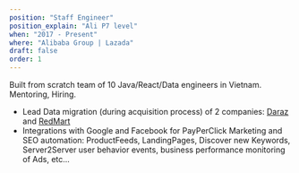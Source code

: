 ```yaml
---
position: "Staff Engineer"
position_explain: "Ali P7 level"
when: "2017 - Present"
where: "Alibaba Group | Lazada"
draft: false
order: 1
---
```


Built from scratch team of 10 Java/React/Data engineers in Vietnam. Mentoring, Hiring. 

* Lead Data migration (during acquisition process) of 2 companies: [Daraz](https://techcrunch.com/2018/05/08/alibaba-buys-rocket-internets-daraz/) and [RedMart](https://techcrunch.com/2016/11/01/alibaba-lazada-redmart-confirmed/)
* Integrations with Google and Facebook for PayPerClick Marketing and SEO automation: ProductFeeds, LandingPages, Discover new Keywords, Server2Server user behavior events, business performance monitoring of Ads, etc... 

